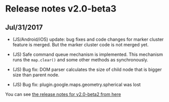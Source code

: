 # Release notes v2.0-beta3

## Jul/31/2017

- (JS/Android/iOS) update: bug fixes and code changes for marker cluster feature is merged.
  But the marker cluster code is not merged yet.

- (JS) Safe command queue mechanism is implemented.
  This mechanism runs the `map.clear()` and some other methods as synchronously.

- (JS) Bug fix: DOM parser calculates the size of child node that is bigger size than parent node.

- (JS) Bug fix: plugin.google.maps.geometry.spherical was lost

You can see [the release notes for v2.0-beta2 from here](https://github.com/mapsplugin/cordova-plugin-googlemaps-doc/blob/master/v2.0.0/ReleaseNotes/v2.0-beta2/README.md)
